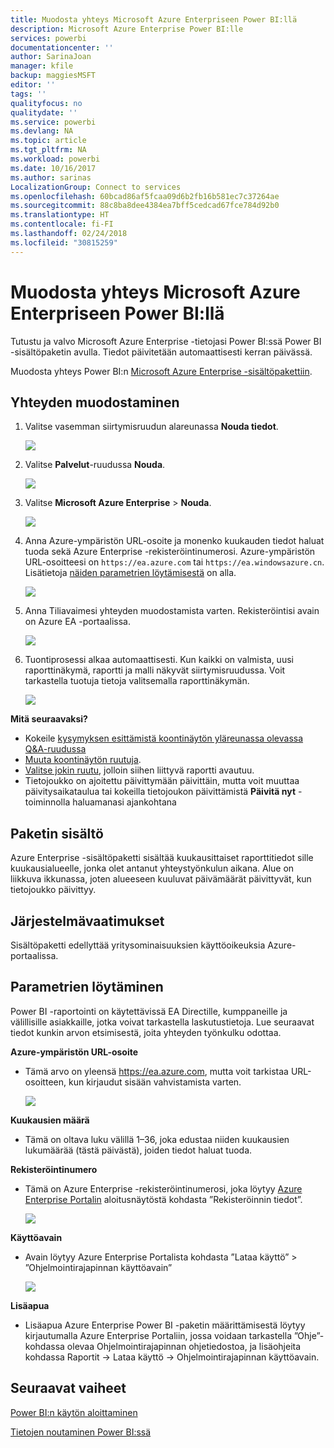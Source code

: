 ```yaml
---
title: Muodosta yhteys Microsoft Azure Enterpriseen Power BI:llä
description: Microsoft Azure Enterprise Power BI:lle
services: powerbi
documentationcenter: ''
author: SarinaJoan
manager: kfile
backup: maggiesMSFT
editor: ''
tags: ''
qualityfocus: no
qualitydate: ''
ms.service: powerbi
ms.devlang: NA
ms.topic: article
ms.tgt_pltfrm: NA
ms.workload: powerbi
ms.date: 10/16/2017
ms.author: sarinas
LocalizationGroup: Connect to services
ms.openlocfilehash: 60bcad86af5fcaa09d6b2fb16b581ec7c37264ae
ms.sourcegitcommit: 88c8ba8dee4384ea7bff5cedcad67fce784d92b0
ms.translationtype: HT
ms.contentlocale: fi-FI
ms.lasthandoff: 02/24/2018
ms.locfileid: "30815259"
---
```

# <a name="connect-to-microsoft-azure-enterprise-with-power-bi"></a>Muodosta yhteys Microsoft Azure Enterpriseen Power BI:llä
Tutustu ja valvo Microsoft Azure Enterprise -tietojasi Power BI:ssä Power BI -sisältöpaketin avulla. Tiedot päivitetään automaattisesti kerran päivässä.

Muodosta yhteys Power BI:n [Microsoft Azure Enterprise -sisältöpakettiin](https://app.powerbi.com/getdata/services/azure-enterprise).

## <a name="how-to-connect"></a>Yhteyden muodostaminen
1. Valitse vasemman siirtymisruudun alareunassa **Nouda tiedot**.
   
    ![](media/service-connect-to-azure-enterprise/getdata.png)
2. Valitse **Palvelut**-ruudussa **Nouda**.
   
   ![](media/service-connect-to-azure-enterprise/services.png)
3. Valitse **Microsoft Azure Enterprise** \> **Nouda**.
   
   ![](media/service-connect-to-azure-enterprise/mazureenterprise.png)
4. Anna Azure-ympäristön URL-osoite ja monenko kuukauden tiedot haluat tuoda sekä Azure Enterprise -rekisteröintinumerosi. Azure-ympäristön URL-osoitteesi on `https://ea.azure.com` tai `https://ea.windowsazure.cn`. Lisätietoja [näiden parametrien löytämisestä](#FindingParams) on alla.
   
    ![](media/service-connect-to-azure-enterprise/params.png)
5. Anna Tiliavaimesi yhteyden muodostamista varten. Rekisteröintisi avain on Azure EA -portaalissa.
   
    ![](media/service-connect-to-azure-enterprise/creds.png)
6. Tuontiprosessi alkaa automaattisesti. Kun kaikki on valmista, uusi raporttinäkymä, raportti ja malli näkyvät siirtymisruudussa. Voit tarkastella tuotuja tietoja valitsemalla raporttinäkymän.
   
   ![](media/service-connect-to-azure-enterprise/dashboard.png)

**Mitä seuraavaksi?**

* Kokeile [kysymyksen esittämistä koontinäytön yläreunassa olevassa Q&A-ruudussa](power-bi-q-and-a.md)
* [Muuta koontinäytön ruutuja](service-dashboard-edit-tile.md).
* [Valitse jokin ruutu](service-dashboard-tiles.md), jolloin siihen liittyvä raportti avautuu.
* Tietojoukko on ajoitettu päivittymään päivittäin, mutta voit muuttaa päivitysaikataulua tai kokeilla tietojoukon päivittämistä **Päivitä nyt** -toiminnolla haluamanasi ajankohtana

## <a name="whats-included"></a>Paketin sisältö
Azure Enterprise -sisältöpaketti sisältää kuukausittaiset raporttitiedot sille kuukausialueelle, jonka olet antanut yhteystyönkulun aikana. Alue on liikkuva ikkunassa, joten alueeseen kuuluvat päivämäärät päivittyvät, kun tietojoukko päivittyy.

## <a name="system-requirements"></a>Järjestelmävaatimukset
Sisältöpaketti edellyttää yritysominaisuuksien käyttöoikeuksia Azure-portaalissa.

<a name="FindingParams"></a>

## <a name="finding-parameters"></a>Parametrien löytäminen
Power BI -raportointi on käytettävissä EA Directille, kumppaneille ja välillisille asiakkaille, jotka voivat tarkastella laskutustietoja. Lue seuraavat tiedot kunkin arvon etsimisestä, joita yhteyden työnkulku odottaa.

**Azure-ympäristön URL-osoite**

* Tämä arvo on yleensä https://ea.azure.com, mutta voit tarkistaa URL-osoitteen, kun kirjaudut sisään vahvistamista varten.
  
    ![](media/service-connect-to-azure-enterprise/params3.png)

**Kuukausien määrä**

* Tämä on oltava luku välillä 1–36, joka edustaa niiden kuukausien lukumäärää (tästä päivästä), joiden tiedot haluat tuoda.

**Rekisteröintinumero**

* Tämä on Azure Enterprise -rekisteröintinumerosi, joka löytyy [Azure Enterprise Portalin](https://ea.azure.com/) aloitusnäytöstä kohdasta ”Rekisteröinnin tiedot”.
  
    ![](media/service-connect-to-azure-enterprise/params2.png)

**Käyttöavain**

* Avain löytyy Azure Enterprise Portalista kohdasta ”Lataa käyttö” > ”Ohjelmointirajapinnan käyttöavain”
  
    ![](media/service-connect-to-azure-enterprise/creds2.png)

**Lisäapua**

* Lisäapua Azure Enterprise Power BI -paketin määrittämisestä löytyy kirjautumalla Azure Enterprise Portaliin, jossa voidaan tarkastella ”Ohje”-kohdassa olevaa Ohjelmointirajapinnan ohjetiedostoa, ja lisäohjeita kohdassa Raportit -> Lataa käyttö -> Ohjelmointirajapinnan käyttöavain.

## <a name="next-steps"></a>Seuraavat vaiheet
[Power BI:n käytön aloittaminen](service-get-started.md)

[Tietojen noutaminen Power BI:ssä](service-get-data.md)

